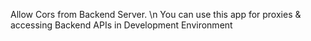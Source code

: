 Allow Cors from Backend Server. \n
You can use this app for proxies & accessing Backend APIs in Development Environment